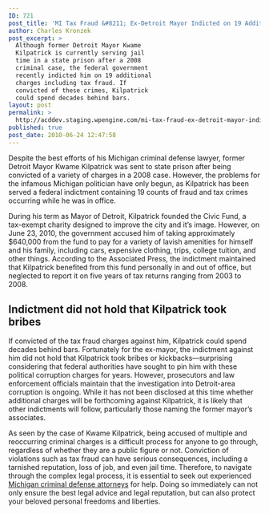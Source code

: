 ```yaml
---
ID: 721
post_title: 'MI Tax Fraud &#8211; Ex-Detroit Mayor Indicted on 19 Additional Counts of Fraud'
author: Charles Kronzek
post_excerpt: >
  Although former Detroit Mayor Kwame
  Kilpatrick is currently serving jail
  time in a state prison after a 2008
  criminal case, the federal government
  recently indicted him on 19 additional
  charges including tax fraud. If
  convicted of these crimes, Kilpatrick
  could spend decades behind bars.
layout: post
permalink: >
  http://acddev.staging.wpengine.com/mi-tax-fraud-ex-detroit-mayor-indicted-on-19-additional-counts-of-fraud.html
published: true
post_date: 2010-06-24 12:47:58
---
```

Despite the best efforts of his Michigan criminal defense lawyer, former Detroit Mayor Kwame Kilpatrick was sent to state prison after being convicted of a variety of charges in a 2008 case. However, the problems for the infamous Michigan politician have only begun, as Kilpatrick has been served a federal indictment containing 19 counts of fraud and tax crimes occurring while he was in office.

During his term as Mayor of Detroit, Kilpatrick founded the Civic Fund, a tax-exempt charity designed to improve the city and it’s image. However, on June 23, 2010, the government accused him of taking approximately $640,000 from the fund to pay for a variety of lavish amenities for himself and his family, including cars, expensive clothing, trips, college tuition, and other things. According to the Associated Press, the indictment maintained that Kilpatrick benefited from this fund personally in and out of office, but neglected to report it on five years of tax returns ranging from 2003 to 2008.

<h2>Indictment did not hold that Kilpatrick took bribes</h2>

If convicted of the tax fraud charges against him, Kilpatrick could spend decades behind bars. Fortunately for the ex-mayor, the indictment against him did not hold that Kilpatrick took bribes or kickbacks––surprising considering that federal authorities have sought to pin him with these political corruption charges for years. However, prosecutors and law enforcement officials maintain that the investigation into Detroit-area corruption is ongoing. While it has not been disclosed at this time whether additional charges will be forthcoming against Kilpatrick, it is likely that other indictments will follow, particularly those naming the former mayor’s associates.

As seen by the case of Kwame Kilpatrick, being accused of multiple and reoccurring criminal charges is a difficult process for anyone to go through, regardless of whether they are a public figure or not. Conviction of violations such as tax fraud can have serious consequences, including a tarnished reputation, loss of job, and even jail time. Therefore, to navigate through the complex legal process, it is essential to seek out experienced <a href="http://acddev.staging.wpengine.com" target="_blank">Michigan criminal defense attorneys</a> for help. Doing so immediately can not only ensure the best legal advice and legal reputation, but can also protect your beloved personal freedoms and liberties.